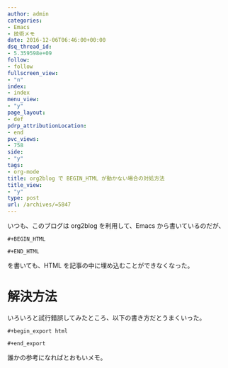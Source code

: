 ```yaml
---
author: admin
categories:
- Emacs
- 技術メモ
date: 2016-12-06T06:46:00+00:00
dsq_thread_id:
- 5.359598e+09
follow:
- follow
fullscreen_view:
- "n"
index:
- index
menu_view:
- "y"
page_layout:
- def
pdrp_attributionLocation:
- end
pvc_views:
- 758
side:
- "y"
tags:
- org-mode
title: org2blog で BEGIN_HTML が動かない場合の対処方法
title_view:
- "y"
type: post
url: /archives/=5847
---
```


いつも、このブログは org2blog を利用して、Emacs から書いているのだが、

``` {.text}
#+BEGIN_HTML

#+END_HTML
```

を書いても、HTML を記事の中に埋め込むことができなくなった。

解決方法
========

いろいろと試行錯誤してみたところ、以下の書き方だとうまくいった。

``` {.text}
#+begin_export html

#+end_export
```

誰かの参考になればとおもいメモ。


